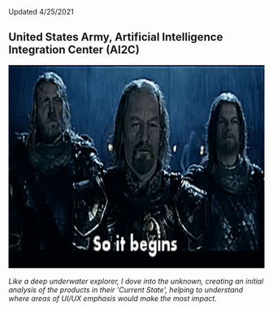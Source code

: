 Updated 4/25/2021

## United States Army, Artificial Intelligence Integration Center (AI2C)

<p align="center">
  <img width="700" height="400" alt="So it begins" src="assets/images/SoItBeginsHelmsDeep.gif">
</p>

*Like a deep underwater explorer, I dove into the unknown, creating an initial analysis of the products in their 'Current State', helping to understand where areas of UI/UX emphasis would make the most impact.*
